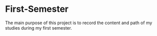 # First-Semester
The main purpose of this project is to record the content and path of my studies during my first semester.
